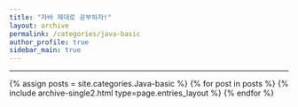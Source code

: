 ```yaml
---
title: "자바 제대로 공부하자!"
layout: archive
permalink: /categories/java-basic
author_profile: true
sidebar_main: true
---
```


<!-- 공백이 포함되어 있는 카테고리 이름의 경우 site.categories['a b c'] 이런식으로! -->

***

{% assign posts = site.categories.Java-basic %}
{% for post in posts %} {% include archive-single2.html type=page.entries_layout %} {% endfor %}
